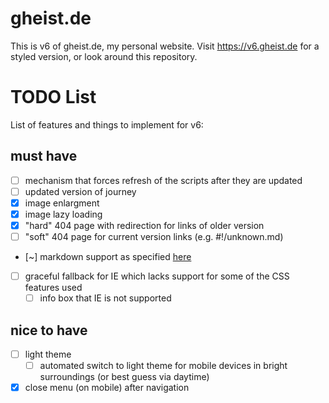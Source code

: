 # gheist.de
This is v6 of gheist.de, my personal website. Visit https://v6.gheist.de for a styled version,
or look around this repository.

# TODO List
List of features and things to implement for v6:

## must have
- [ ] mechanism that forces refresh of the scripts after they are updated
- [ ] updated version of journey
- [x] image enlargment
- [x] image lazy loading
- [x] "hard" 404 page with redirection for links of older version
- [ ] "soft" 404 page for current version links (e.g. #!/unknown.md)
- [~] markdown support as specified [here](/playground/md2html/)
- [ ] graceful fallback for IE which lacks support for some of the CSS features used
  - [ ] info box that IE is not supported

## nice to have
- [ ] light theme
  - [ ] automated switch to light theme for mobile devices in bright surroundings (or best guess via daytime)
- [x] close menu (on mobile) after navigation